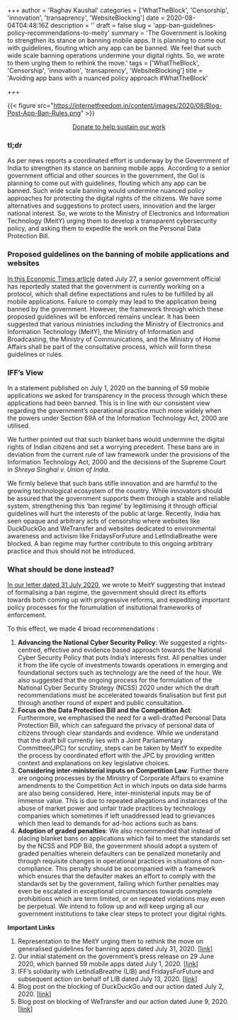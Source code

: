 +++
author = 'Raghav Kaushal'
categories = ['WhatTheBlock', 'Censorship', 'innovation', 'transaprency', 'WebsiteBlocking']
date = 2020-08-04T04:48:16Z
description = ''
draft = false
slug = 'app-ban-guidelines-policy-recommendations-to-meity'
summary = 'The Government is looking to strengthen its stance on banning mobile apps. It is planning to come out with guidelines, flouting which any app can be banned. We feel that such wide scale banning operations undermine your digital rights. So, we wrote to them urging them to rethink the move.'
tags = ['WhatTheBlock', 'Censorship', 'innovation', 'transaprency', 'WebsiteBlocking']
title = 'Avoiding app bans with a nuanced policy approach #WhatTheBlock'

+++


{{< figure src="https://internetfreedom.in/content/images/2020/08/Blog-Post-App-Ban-Rules.png" >}}

<div style="text-align:center;">
    <a href="https://internetfreedom.in/donate/" class="button">Donate to help sustain our work</a>
</div>

### **tl;dr**

As per news reports a coordinated effort is underway by the Government of India to strengthen its stance on banning mobile apps. According to a senior government official and other sources in the government, the GoI is planning to come out with guidelines, flouting which any app can be banned. Such wide scale banning would undermine nuanced policy approaches for protecting the digital rights of the citizens. We have some alternatives and suggestions to protect users, innovation and the larger national interest. So, we wrote to the Ministry of Electronics and Information Technology (MeitY) urging them to develop a transparent cybersecurity policy, and  asking them to expedite the work on the Personal Data Protection Bill.

### Proposed guidelines on the banning of mobile applications and websites

[In this Economic Times article](https://economictimes.indiatimes.com/tech/software/govt-to-write-a-code-for-apps-to-run-on/articleshow/77187154.cms) dated July 27, a senior government official has reportedly stated that the government is currently working on a protocol, which shall define expectations and rules to be fulfilled by all mobile applications. Failure to comply may lead to the application being banned by the government. However, the framework through which these proposed guidelines will be enforced remains unclear. It has been suggested that various ministries including the Ministry of Electronics and Information Technology (MeitY), the Ministry of Information and Broadcasting, the Ministry of Communications, and the Ministry of Home Affairs shall be part of the consultative process, which will form these guidelines or rules.

### IFF’s View

In a statement published on July 1, 2020 on the banning of 59 mobile applications we asked for transparency in the process through which these applications had been banned. This is in line with our consistent view regarding the government’s operational practice much more widely when the powers under Section 69A of the Information Technology Act, 2000 are utilised.

We further pointed out that such blanket bans would undermine the digital rights of Indian citizens and set a worrying precedent. These bans are in deviation from the current rule of law framework under the provisions of the Information Technology Act, 2000 and the decisions of the Supreme Court in _Shreya Singhal v. Union of India_.

We firmly believe that such bans stifle innovation and are harmful to the growing technological ecosystem of the country. While innovators should be assured that the government supports them through a stable and reliable system, strengthening this ‘ban regime’ by legitimising it through official guidelines will hurt the interests of the public at large. Recently, India has seen opaque and arbitrary acts of censorship where websites like DuckDuckGo and WeTransfer and websites dedicated to environmental awareness and activism like FridaysForFuture and LetIndiaBreathe were blocked. A ban regime may further contribute to this ongoing arbitrary practice and thus should not be introduced.

### What should be done instead?

[In our letter dated 31 July 2020](https://docs.google.com/document/d/1kzdD4A9rVz1u9thgZt3GR_IW7Ru9cznNlvh5z462UAw/edit), we wrote to MeitY suggesting that instead of formalising a ban regime, the government should direct its efforts towards both coming up with  progressive reforms, and expediting important policy processes for the forumulation of insitutional frameworks of enforcement.

To this effect, we made 4 broad recommendations :

1. **Advancing the National Cyber Security Policy**: We  suggested a rights-centred, effective and evidence based approach towards the National Cyber Security  Policy that puts India’s interests first. All penalties under it from the life cycle of investments towards operations in emerging and foundational sectors such as technology are the need of the hour. We also suggested that the ongoing process for the formulation of the National Cyber Security Strategy (NCSS) 2020 under which the draft recommendations must be accelerated towards finalisation but first put through another round of expert and public consultation.
2. **Focus on the Data Protection Bill and the Competition Act**: Furthermore, we emphasised the need for a well-drafted Personal Data Protection Bill, which can safeguard the privacy of personal data of citizens through clear standards and evidence. While we understand that the draft bill currently lies with a Joint Parliamentary Committee(JPC) for scrutiny, steps can be taken by MeitY to expedite the process by coordinated effort with the JPC by providing written context and explanations on key legislative choices. 
3. **Considering inter-ministerial inputs on Competition Law**: Further there are ongoing processes by the Ministry of Corporate Affairs to examine amendments to the Competition Act in which inputs on data side harms are also being considered. Here, inter-ministerial inputs may be of immense value. This is due to repeated allegations and instances of the abuse of market power and unfair trade practices by technology companies which sometimes if left unaddressed lead to grievances which then lead to demands for ad-hoc actions such as bans. 
4. **Adoption of graded penalties**: We also recommended that instead of placing blanket bans on applications which fail to meet the standards set by the NCSS and PDP Bill, the government should adopt a system of graded penalties wherein defaulters can be penalized monetarily and through requisite changes in operational practices in situations of non-compliance. This penalty should be accompanied with a framework which ensures that the defaulter makes an effort to comply with the standards set by the government, failing which further penalties may even be escalated in exceptional circumstances towards complete prohibitions which are term limited, or on repeated violations may even be perpetual. We intend to follow up and will keep urging all our government institutions to take clear steps to protect your digital rights.

**Important Links**

1. Representation to the MeitY urging them to rethink the move on generalised guidelines for banning apps dated July 31, 2020. [[link](https://docs.google.com/document/d/1kzdD4A9rVz1u9thgZt3GR_IW7Ru9cznNlvh5z462UAw/edit)]
2. Our initial statement on the government’s press release on 29 June 2020, which banned 59 mobile apps dated July 1, 2020. [[link](https://internetfreedom.in/59-apps-blocked-our-statement-and-initial-action/)]
3. IFF’s solidarity with LetIndiaBreathe (LIB) and FridaysForFuture and subsequent action on behalf of LIB dated July 13, 2020. [[link](https://internetfreedom.in/blocking_env_web/)]
4. Blog post on the blocking of DuckDuckGo and our action dated July 2, 2020. [[link](https://internetfreedom.in/blocking-of-duckduckgo-needs-to-be-reversed-we-wrote-to-the-government-whattheduck/)]
5. Blog post on blocking of WeTransfer and our action dated June 9, 2020. [[link](https://internetfreedom.in/we-urge-the-dot-to-unblock-wetransfer-whattheblock/)]

